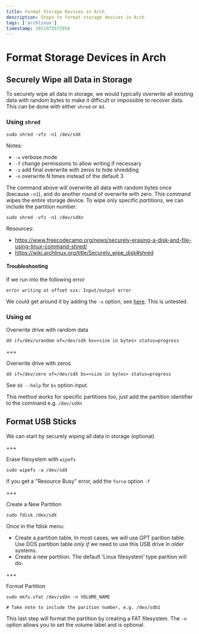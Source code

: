 ```yaml
---
title: Format Storage Devices in Arch
description: Steps to format storage devices in Arch
tags: ['archlinux']
timestamp: 1651073572958
---
```


# Format Storage Devices in Arch

## Securely Wipe all Data in Storage

To securely wipe all data in storage, we would typically _overwrite_ all existing data with random bytes to make it difficult or impossible to recover data. This can be done with either `shred` or `dd`.

### Using `shred`

```
sudo shred -vfz -n1 /dev/sdX
```

Notes:

- `-v` verbose mode
- `-f` change permissions to allow writing if necessary
- `-z` add final overwrite with zeros to hide shredding
- `-n` overwrite N times instead of the default 3

The command above will overwrite all data with random bytes _once_ (because `-n1`), and do another round of overwrite with zero. This command wipes the entire storage device. To wipe only specific _partitions_, we can include the partition number:

```
sudo shred -vfz -n1 /dev/sdXn
```

Resources:

- <https://www.freecodecamp.org/news/securely-erasing-a-disk-and-file-using-linux-command-shred/>
- <https://wiki.archlinux.org/title/Securely_wipe_disk#shred>

#### Troubleshooting

If we run into the following error

```
error writing at offset xxx: Input/output error
```

We could get around it by adding the `-x` option, see [here](https://www.linuxquestions.org/questions/linux-general-1/problem-wiping-a-drive-with-shred-command-645258/#post5383350). This is untested.

### Using `dd`

Overwrite drive with random data

```
dd if=/dev/urandom of=/dev/sdX bs=<size in bytes> status=progress
```

+++

Overwrite drive with zeros

```
dd if=/dev/zero of=/dev/sdX bs=<size in bytes> status=progress
```

See `dd --help` for `bs` option input.

This method works for specific partitions too, just add the partition identifier to the command e.g. `/dev/sdXn`

## Format USB Sticks

We can start by securely wiping all data in storage (optional)

+++

Erase filesystem with `wipefs`

```
sudo wipefs -a /dev/sdX
```

If you get a "Resource Busy" error, add the `force` option `-f`

+++

Create a New Partition

```
sudo fdisk /dev/sdX
```

Once in the fdisk menu:

- Create a partition table. In most cases, we will use GPT parition table. Use DOS partition table _only if_ we need to use this USB drive in older systems.
- Create a new partition. The default 'Linux filesystem' type parition will do.

+++

Format Partition

```
sudo mkfs.vfat /dev/sdXn -n VOLUME_NAME

# Take note to include the parition number, e.g. /dev/sdb1
```

This last step will format the partition by creating a FAT filesystem. The `-n` option allows you to set the volume label and is optional.

<PostDate />
<PageTags />
